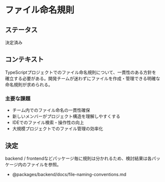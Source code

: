# ファイル命名規則

## ステータス

決定済み

## コンテキスト

TypeScriptプロジェクトでのファイル命名規則について、一貫性のある方針を確立する必要がある。開発チームが迷わずにファイルを作成・管理できる明確な命名規則が求められる。

### 主要な課題

- チーム内でのファイル命名の一貫性確保
- 新しいメンバーがプロジェクト構造を理解しやすくする
- IDEでのファイル検索・操作性の向上
- 大規模プロジェクトでのファイル管理の効率化

## 決定

backend / frontendなどパッケージ毎に規則は分かれるため、検討結果は各パッケージ内のファイルを参照。

- @packages/backend/docs/file-naming-conventions.md
